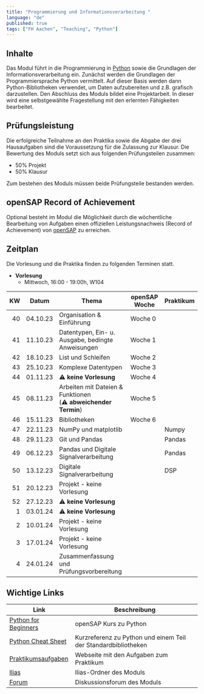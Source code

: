 ```yaml
---
title: "Programmierung und Informationsverarbeitung "
language: "de"
published: true
tags: ["FH Aachen", "Teaching", "Python"]
---
```


## Inhalte

Das Modul führt in die Programmierung in [Python](http://www.python.org)
sowie die Grundlagen der Informationsverarbeitung ein. Zunächst
werden die Grundlagen der Programmiersprache Python vermittelt.
Auf dieser Basis werden dann Python-Bibliotheken verwendet, um
Daten aufzubereiten und z.B. grafisch darzustellen. Den Abschluss
des Moduls bildet eine Projektarbeit. In dieser wird eine
selbstgewählte Fragestellung mit den erlernten Fähigkeiten bearbeitet.

## Prüfungsleistung

Die erfolgreiche Teilnahme an den Praktika sowie die Abgabe der drei
Hausaufgaben sind die Voraussetzung für die Zulassung zur Klausur. Die
Bewertung des Moduls setzt sich aus folgenden Prüfungsteilen zusammen:

- 50% Projekt
- 50% Klausur

Zum bestehen des Moduls müssen beide Prüfungsteile bestanden werden.

## openSAP Record of Achievement

Optional besteht im Modul die Möglichkeit durch die wöchentliche Bearbeitung von Aufgaben
einen offiziellen Leistungsnachweis (Record of Achievement) von [openSAP](https://open.sap.com) zu erreichen.

## Zeitplan

Die Vorlesung und die Praktika finden zu folgenden Terminen statt.

- **Vorlesung**
  - Mittwoch, 16:00 - 19:00h, W104

|  KW | Datum    | Thema                                                                | openSAP Woche | Praktikum |
| --: | -------- | -------------------------------------------------------------------- | ------------- | --------- |
|  40 | 04.10.23 | Organisation & Einführung                                            | Woche 0       |           |
|  41 | 11.10.23 | Datentypen, Ein- u. Ausgabe, bedingte Anweisungen                    | Woche 1       |           |
|  42 | 18.10.23 | List und Schleifen                                                   | Woche 2       |           |
|  43 | 25.10.23 | Komplexe Datentypen                                                  | Woche 3       |           |
|  44 | 01.11.23 | ⚠️ **keine Vorlesung**                                               | Woche 4       |           |
|  45 | 08.11.23 | Arbeiten mit Dateien & Funktionen <br/> (⚠️ **abweichender Termin**) | Woche 5       | |
|  46 | 15.11.23 | Bibliotheken                                                         | Woche 6       |           |
|  47 | 22.11.23 | NumPy und matplotlib                                                 |               | Numpy     |
|  48 | 29.11.23 | Git und Pandas                                                       |               | Pandas    |
|  49 | 06.12.23 | Pandas und Digitale Signalverarbeitung                               |               | Pandas    |
|  50 | 13.12.23 | Digitale Signalverarbeitung                                          |               | DSP       |
|  51 | 20.12.23 | Projekt - keine Vorlesung                                            |               |        |
|  52 | 27.12.23 | ⚠️ **keine Vorlesung**                                               |               |           |
|   1 | 03.01.24 | ⚠️ **keine Vorlesung**                                               |               |           |
|   2 | 10.01.24 | Projekt - keine Vorlesung                                            |               |           |
|   3 | 17.01.24 | Projekt - keine Vorlesung                                            |               |           |
|   4 | 24.01.24 | Zusammenfassung und Prüfungsvorbereitung                             |               |           |

## Wichtige Links

| Link                                                                 | Beschreibung                                                   |
| -------------------------------------------------------------------- | -------------------------------------------------------------- |
| [Python for Beginners](https://open.sap.com/courses/python1)         | openSAP Kurs zu Python                                         |
| [Python Cheat Sheet](https://www.pythoncheatsheet.org/)              | Kurzreferenz zu Python und einem Teil der Standardbibliotheken |
| [Praktikumsaufgaben](http://wirtschaftsinformatik.fh-aachen.de/IT1/) | Webseite mit den Aufgaben zum Praktikum                        |
| [Ilias]()                                                            | Ilias-Ordner des Moduls                                        |
| [Forum](https://forum.drumm.sh)                                      | Diskussionsforum des Moduls                                    |
